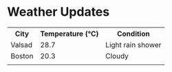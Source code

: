 # Weather Updates

<!-- WEATHER-UPDATE-START -->
<table><tr><th>City</th><th>Temperature (°C)</th><th>Condition</th></tr><tr><td>Valsad</td><td>28.7</td><td>Light rain shower</td></tr><tr><td>Boston</td><td>20.3</td><td>Cloudy</td></tr><tr><td></td><td></td><td></td></tr></table>
<!-- WEATHER-UPDATE-END -->
